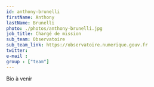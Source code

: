 ```yaml
---
id: anthony-brunelli
firstName: Anthony
lastName: Brunelli
photo: ./photos/anthony-brunelli.jpg
job_title: Chargé de mission
sub_team: Observatoire
sub_team_link: https://observatoire.numerique.gouv.fr
twitter:
e-mail :
group : ["team"]
---
```


Bio à venir
